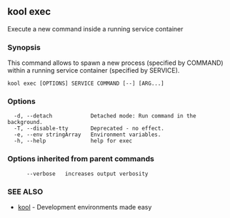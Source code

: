 ## kool exec

Execute a new command inside a running service container

### Synopsis

This command allows to spawn a new process (specified by COMMAND) within a running service container (specified by SERVICE).

```
kool exec [OPTIONS] SERVICE COMMAND [--] [ARG...]
```

### Options

```
  -d, --detach            Detached mode: Run command in the background.
  -T, --disable-tty       Deprecated - no effect.
  -e, --env stringArray   Environment variables.
  -h, --help              help for exec
```

### Options inherited from parent commands

```
      --verbose   increases output verbosity
```

### SEE ALSO

* [kool](kool)	 - Development environments made easy

